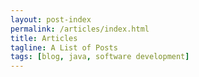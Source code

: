 ```yaml
---
layout: post-index
permalink: /articles/index.html
title: Articles
tagline: A List of Posts
tags: [blog, java, software development]
---
```

